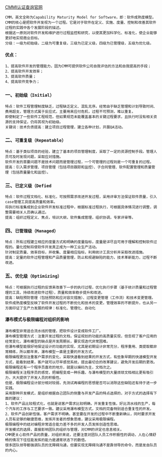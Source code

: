 [CMMI认证查询官网](https://sas.cmmiinstitute.com/pars/pars.aspx "CMMI认证在线查询")
    
    CMM，英文全称为Capability Maturity Model for Software，即：软件成熟度模型。
    CMM的核心是把软件开发视为一个过程。它是对于软件在定义、实施、度量、控制和改善其软件过程的实践中各个发展阶段的描述。
    根据这一原则对软件开发和维护进行过程监控和研究，以使其更加科学化、标准化，使企业能够更好地实现商业目标。
    分级：一级为初始级，二级为可重复级，三级为已定义级，四级为已管理级，五级为优化级。
#### 优点：
    1、提高软件开发的管理能力，因为CMM可提供软件公司自我评估的方法和自我提高的手段；
    2、提高软件开发效率；
    3、提高软件质量；
    4、提高软件竞争力；
### 一、`初始级（Initial）`
    特点：软件工程管理制度缺乏，过程缺乏定义、混乱无序。经常由于缺乏管理和计划导致时间、费用超支，管理方式属于反应式，主要用来应付危机，过程不可预测，难以重复。
    即使制定了一些软件工程规范，但如果规范未能覆盖基本的关键过程要求，且执行时没有相关资源的支持保证，仍将其视为初始级。
    关键词：技术负债提高：建立项目过程管理，建立各种计划，开展QA活动。
### 二、`可重复级（Repeatable）`
    特点：基于类似项目的经验，建立了基本的项目管理制度，采取了一定的资源控制手段。管理人员可及时发现问题，采取应对措施。
    软件开发的首要问题不是技术问题而是管理过程，一个可管理的过程则是一个可重复的过程。
    提高：引入需求管理、项目管理（包括项目跟踪和监控）、子合同管理、软件配置管理和质量管理（包括质量量化和监控）。
### 三、`已定义级（Defied`
    特点：软件过程文档化、标准化，可按照需求改进开发过程，采用评审方法保证软件质量，引入case管理工具提高质量和效率。
    将执行标准集成到企业软件开发标准过程中，根据标准过程执行，可根据具体情况进行调整，调整需要相关人员确认通过。
    提高：组织过程定义、焦点，培训大纲，软件集成管理，组织协调，专家评审等。
### 四、`已管理级（Managed）`
    特点：所有过程建立相应的度量方式和明确的度量指标，度量是详尽且可用于理解和控制软件过程的。量化控制将使软件开发真正成为一种工业生产活动。
    针对制定质量、效率目标，并收集、度量相应指标，利用统计工具分析并采取改进措施。
    提高：定量的软件过程管理和产品质量管理，防止和规避缺陷的能力，技术革新能力，过程不断改进。
### 五、`优化级（Optimizing）`
    特点：可根据执行过程的反馈来改善下一步的执行过程，优化执行步骤（基于统计质量和过程管理的工具，持续改进软件过程），质量和效率稳步提升和改进。
    提高：缺陷预防管理（包括预防和应对容灾措施）、过程变更管理（工作流）和技术变更管理。
    软件成熟度模型反映了软件开发过程的不断优化和技术的变更，管理效率的不断提升，也从另一方面印证了生产力发展的规律：标准化、管理化、自动化
#### 瀑布模式与极限编程对组织的影响
    瀑布模型非常适合流水线的管理，把软件设计变成软件工厂。
    瀑布模型管理方式：注重开发过程的文档，保证规划的功能的高质量实现，但忽视了客户应用的经常变化，瀑布模型的缺点是开发周期长，要实现迭代非常困难。
    但瀑布模型能很好地保证设计的功能的实现，尤其是初期设计非常充分，程序重用、类提取都非常精练，所以都年来，瀑布模型一直是主要的开发方式。
    极限编程更加注重客户需求的变化，采取快速看到结果的开发方式，有些象早期的快速模型开发方式，能看到结果，客户就可以尽早感觉系统，提出最切合的改革建议，避免开发后期的更改。
    极限编程还有一个程序员喜欢的地方，就是以编码为主，文档次之。
    极限编程关注程序员的感觉，把编程变成一种乐趣，与瀑布模型的大量烦琐文档相比更有吸引力，大大提供了开发人员的积极性。
    但是，极限编程设计部分相对较弱，先测试再编程的思想是否可以消除这些缺陷还有待于进一步实践。
    采用那种开发模式，是组织根据自己团队的侧重与开发产品的特点选择的，对于方式的选择有下面的建议：
    1、软件产品比较程式化，也就是说客户需求比较明确，开发重复性强，好比流水线的生产，每个汽车的工序与工艺要求一致。建议采用瀑布模型方式，文档的完备特别适合重复性的开发。
    2、软件产品创新性强，客户需求不明确，甚至要在开发的过程中不断重新确认，同时要求开发人员有足够的敏捷思维，发挥开发者的想象思维，建议采用极限编程。
    极限编程中的结对编程非常适合能力差不多的开发人员发挥创造性思维。
    开发模式的选择，直接影响团队的组织与管理，对CMM的评定也息息相关。
    CMM更关心软件产品的质量，对组织来说，还要注意对团队人员工作积极性的调动，人在心情舒畅的情况下往往能发挥的能力是通常状态下的数倍。
    很多团队领导都强调队员的无障碍沟通，但要实现无障碍沟通不是靠领导的命令，而是发自队员的内心。
    
